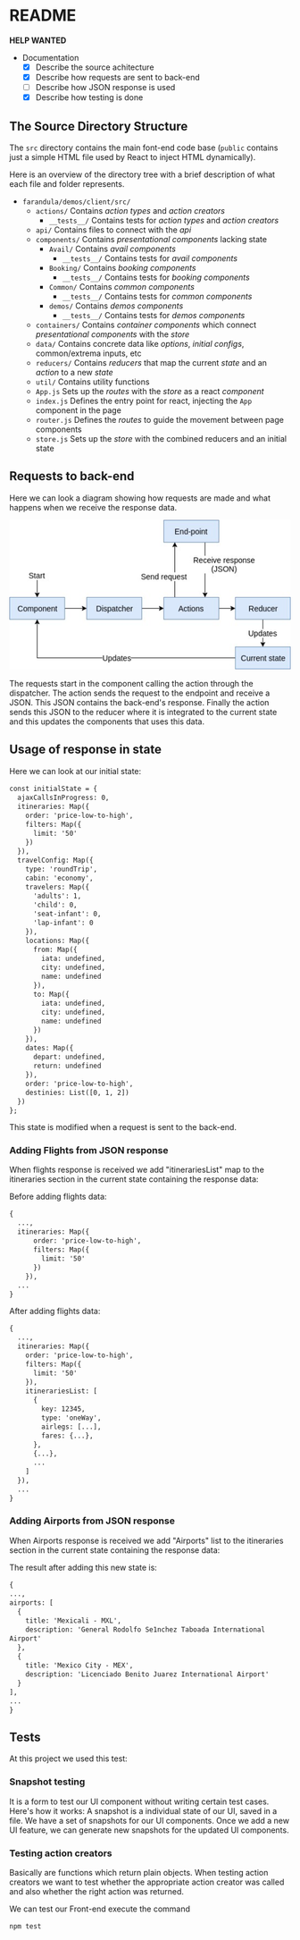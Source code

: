 # README

**HELP WANTED**

- Documentation
  - [x] Describe the source achitecture
  - [x] Describe how requests are sent to back-end
  - [ ] Describe how JSON response is used
  - [x] Describe how testing is done

## The Source Directory Structure

The `src` directory contains the main font-end code base (`public` contains just a simple HTML file used by React
to inject HTML dynamically).

Here is an overview of the directory tree with a brief description of what each file and folder represents.

- `farandula/demos/client/src/`
    - `actions/`
        Contains *action types* and *action creators*
        - `__tests__/` Contains tests for *action types* and *action creators*
    - `api/` Contains files to connect with the *api*
    - `components/` Contains *presentational components* lacking state
        - `Avail/` Contains *avail components*
          - `__tests__/` Contains tests for *avail components*
        - `Booking/` Contains *booking components*
          - `__tests__/` Contains tests for *booking components*
        - `Common/` Contains *common components*
          - `__tests__/` Contains tests for *common components*
        - `demos/` Contains *demos components*
          - `__tests__/` Contains tests for *demos components*
    - `containers/` Contains *container components* which connect *presentational components* with the *store*
    - `data/` Contains concrete data like *options*, *initial configs*, common/extrema inputs, etc
    - `reducers/` Contains *reducers* that map the current *state* and an *action* to a new *state*
    - `util/` Contains utility functions
    - `App.js` Sets up the *routes* with the *store* as a react *component*
    - `index.js` Defines the entry point for react, injecting the `App` component in the page
    - `router.js` Defines the *routes* to guide the movement between page components
    - `store.js` Sets up the *store* with the combined reducers and an initial state

## Requests to back-end

Here we can look a diagram showing how requests are made and what happens when we receive the response data.

![Screenshot](Diagram_calls.jpg)

The requests start in the component calling the action through the dispatcher. The action sends the request to the endpoint and receive a JSON. This JSON contains the back-end's response. Finally the action sends this JSON to the reducer where it is integrated to the current state and this updates the components that uses this data.

## Usage of response in state

Here we can look at our initial state:

```
const initialState = {
  ajaxCallsInProgress: 0,
  itineraries: Map({
    order: 'price-low-to-high',
    filters: Map({
      limit: '50'
    })
  }),
  travelConfig: Map({
    type: 'roundTrip',
    cabin: 'economy',
    travelers: Map({
      'adults': 1,
      'child': 0,
      'seat-infant': 0,
      'lap-infant': 0
    }),
    locations: Map({
      from: Map({
        iata: undefined,
        city: undefined,
        name: undefined
      }),
      to: Map({
        iata: undefined,
        city: undefined,
        name: undefined
      })
    }),
    dates: Map({
      depart: undefined,
      return: undefined
    }),
    order: 'price-low-to-high',
    destinies: List([0, 1, 2])
  })
};
```
This state is modified when a request is sent to the back-end.

### Adding Flights from JSON response
When flights response is received we add "itinerariesList" map to the itineraries section in the current state containing the response data:

Before adding flights data:

```
{
  ...,
  itineraries: Map({
      order: 'price-low-to-high',
      filters: Map({
        limit: '50'
      })
    }),
  ...
}
```

After adding flights data:
```
{
  ...,
  itineraries: Map({
    order: 'price-low-to-high',
    filters: Map({
      limit: '50'
    }),
    itinerariesList: [
      {
        key: 12345,
        type: 'oneWay',
        airlegs: [...],
        fares: {...},
      },
      {...},
      ...
    ]
  }),
  ...
}

```

### Adding Airports from JSON response
When Airports response is received we add "Airports" list to the itineraries section in the current state containing the response data:

The result after adding this new state is:

```
{
...,
airports: [
  {
    title: 'Mexicali - MXL',
    description: 'General Rodolfo Se1nchez Taboada International Airport'
  },
  {
    title: 'Mexico City - MEX',
    description: 'Licenciado Benito Juarez International Airport'
  }
],
...
}

```


## Tests

At this project we used this test: 

### Snapshot testing 

It is a form to test our UI component without writing certain test cases. Here's how it works: A snapshot is a individual state of our UI, saved in a file. We have a set of snapshots for our UI components. Once we add a new UI feature, we can generate new snapshots for the updated UI components.

### Testing action creators

Basically are functions which return plain objects. When testing action creators we want to test whether the appropriate action creator was called and also whether the right action was returned.

We can test our Front-end execute the command 

```
npm test
```